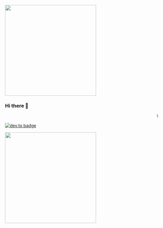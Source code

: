 <img src="https://media.giphy.com/media/ZVik7pBtu9dNS/giphy.gif" width="300">



### Hi there 👋


<marquee behavior="scroll" direction="left"> WELCOME </marquee>



[![dev.to badge](https://img.shields.io/badge/linkedin-bandishankar-red)](https://www.linkedin.com/in/bandishankar/)



<img src="https://media.giphy.com/media/d5k2sqNLfCaR8ATBI1/giphy.gif" width="300">


<!--
**bandishankar/bandishankar** is a ✨ _special_ ✨ repository because its `README.md` (this file) appears on your GitHub profile.

Here are some ideas to get you started:

- 🔭 I’m currently working on ...
- 🌱 I’m currently learning ...
- 👯 I’m looking to collaborate on ...
- 🤔 I’m looking for help with ...
- 💬 Ask me about ...
- 📫 How to reach me: ...
- 😄 Pronouns: ...
- ⚡ Fun fact: ...
-->
